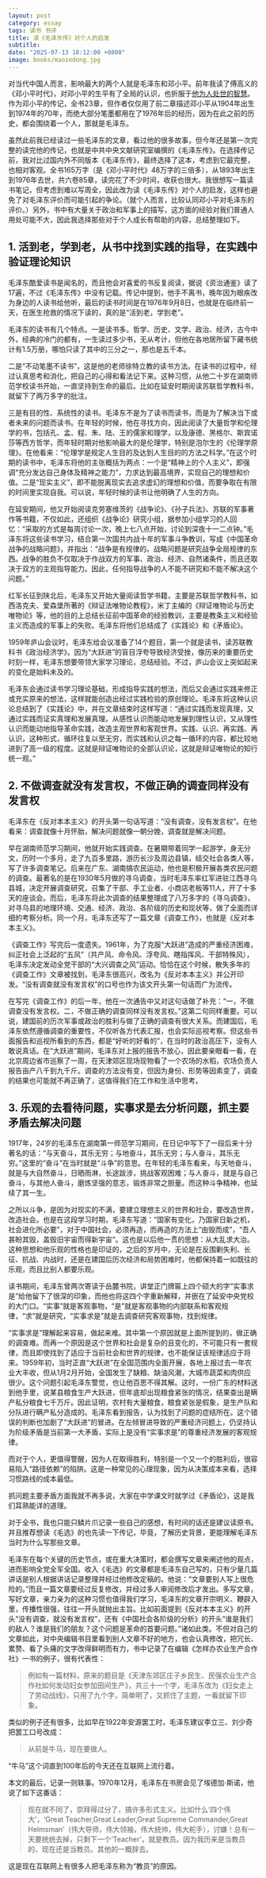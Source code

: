 ```yaml
---
layout: post
category: essay
tags: 读书 书评
title: 读《毛泽东传》对个人的启发
subtitle: 
date: "2025-07-13 18:12:00 +0800"
image: books/maozedong.jpg
---
```


对当代中国人而言，影响最大的两个人就是毛泽东和邓小平。前年我读了傅高义的《邓小平时代》，对邓小平的生平有了全局的认识，也折服于[他为人处世的智慧](/articles/wisdom-of-dengxiaoping)。作为邓小平的传记，全书23章，但作者仅仅用了前二章描述邓小平从1904年出生到1974年的70年，而绝大部分笔墨都用在了1976年后的经历，因为在此之前的历史，都会围绕着一个人，那就是毛泽东。

虽然此前我已经读过一些毛泽东的文章，看过他的很多故事，但今年还是第一次完整的读完他的传记，也就是中共中央文献研究室编撰的《毛泽东传》。在选择传记前，我对比过国内外不同版本《毛泽东传》，最终选择了这本，考虑到它最完整，也相对客观。全书165万字（是《邓小平时代》48万字的三倍多），从1893年出生到1976年去世，共六卷85章，读完花了不少时间，收获也很大。我很想写一篇读书笔记，但考虑到难以写周全，因此改为读《毛泽东传》对个人的启发，这样也避免了对毛泽东评价而可能引起的争论。（就个人而言，比较认同邓小平对毛泽东的评价。）另外，书中有大量关于政治和军事上的描写，这方面的经验对我们普通人用处可能不大，因此我选择那些对于个人成长有帮助的内容，总结整理如下。

## 1. 活到老，学到老，从书中找到实践的指导，在实践中验证理论知识

毛泽东酷爱读书是闻名的，而且他会对喜爱的书反复阅读，据说《资治通鉴》读了17遍，不过《毛泽东传》中没有记载。传记中提到，他手不离书，晚年因为眼疾改为身边的人读书给他听，最后的读书时间是在1976年9月8日，也就是在临终前一天，在医生抢救的情况下读的，真的是“活到老，学到老”。

毛泽东的读书有几个特点。一是读书多。哲学、历史、文学、政治、经济，古今中外，经典的冷门的都有，一生读过多少书，无从考计，但他在各地居所留下藏书统计有1.5万册，哪怕只读了其中的三分之一，那也是五千本。

二是“不动笔墨不读书”，这是他的老师徐特立教的读书方法。在读书的过程中，经过认真思考和消化，把自己的心得和看法记下来。这种习惯，从他二十岁在湖南师范学校读书开始，一直坚持到生命的最后。比如在延安时期阅读苏联哲学教科书，就留下了两万多字的批注。

三是有目的性、系统性的读书。毛泽东不是为了读书而读书，而是为了解决当下或者未来的问题而读书。在年轻的时候，他在寻找方向，因此阅读了大量哲学和伦理学的书，包括孔、孟、程、朱、陆、王的儒家和理学，以及康德、黑格尔、斯宾诺莎等西方哲学，而年轻时期对他影响最大的是伦理学，特别是泡尔生的《伦理学原理》。在他看来：“伦理学是规定人生目的及达到人生目的的方法之科学。”在这个时期的读书中，毛泽东将他的主张概括为两点：一个是“精神上的个人主义”，即强调“充分发达自己身体及精神之能力”，力求达到最高境界，实现自己的理想和价值。二是“现实主义”，即不能脱离现实去追求虚幻的理想和价值，而要争取在有限的时间里实现自我。可以说，年轻时候的读书让他明确了人生的方向。

在延安期间，他又开始阅读克劳塞维茨的《战争论》、《孙子兵法》、苏联的军事著作等书籍，不仅如此，还组织《战争论》研究小组，据参加小组学习的人回忆：“采取的方式是每周讨论一次，晚上七八点开始，讨论到深夜十一二点钟。”毛泽东将这些读书学习，结合第一次国共内战十年的军事斗争教训，写成《中国革命战争的战略问题》，并指出：“战争是有规律的。战略问题是研究战争全局规律的东西。战争的胜负不仅取决于作战双方的军事、政治、经济、自然诸条件，而且还取决于双方的主观指导能力。因此，任何指导战争的人不能不研究和不能不解决这个问题。”

红军长征到陕北后，毛泽东又开始大量阅读哲学书籍，主要是苏联哲学教科书，如西洛克夫、爱森堡所著的《辩证法唯物论教程》，米丁主编的《辩证唯物论与历史唯物论》等，他的目的上总结长征前中国革命的经验教训，主要是教条主义和经验主义而造成的军事上的失败。毛泽东将他们总结成了《实践论》和《矛盾论》。

1959年庐山会议时，毛泽东给会议准备了14个题目，第一个就是读书，读苏联教科书《政治经济学》。因为“大跃进”的盲目浮夸导致经济受挫，像历来的重要历史时刻一样，毛泽东想要带领大家学习理论，总结经验。不过，庐山会议上突如起来的变化是始料未及的。

毛泽东会通过读书学习理论基础，形成指导实践的想法，而后又会通过实践来修正或充实原来的想法，这样就能创造出经过实践检验的原创理论。毛泽东将这种认识论总结到了《实践论》中，并在文章结束时这样写道：“通过实践而发现真理，又通过实践而证实真理和发展真理。从感性认识而能动地发展到理性认识，又从理性认识而能动地指导革命实践，改造主观世界和客观世界。实践、认识、再实践、再认识，这种形式，循环往复以至无穷，而实践和认识之每一循环的内容，都比较地进到了高一级的程度。这就是辩证唯物论的全部认识论，这就是辩证唯物论的知行统一观。”  

## 2. 不做调查就没有发言权，不做正确的调查同样没有发言权

毛泽东在《反对本本主义》的开头第一句话写道：“没有调查，没有发言权”。在他看来：调查就像十月怀胎，解决问题就像一朝分娩，调查就是解决问题。

早在湖南师范学习期间，他就开始实践调查。在暑期带着同学一起游学，身无分文，历时一个多月，走了九百多里路，游历长沙及周边县镇，结交社会各类人等，写了许多调查笔记。后来在广东、湖南搞农民运动，他也是积极开展各类农民问题的调查。最著名的是在1930年5月做的寻乌调查，当时毛泽东率红军进驻江西寻乌县城，决定开展调查研究，召集了干部、手工业者、小商店老板等11人，开了十多天的座谈会。而后，毛泽东将此次调查的结果整理成了八万多字的《寻乌调查》，对寻乌县的地理环境、交通、经济、政治、各阶级的历史和现状等，做了全面而详细的考察分析。同一个月，毛泽东还写了一篇文章《调查工作》，也就是《反对本本主义》。

《调查工作》写完后一度遗失。1961年，为了克服“大跃进”造成的严重经济困难，纠正社会上泛起的“五风”（共产风、命令风、浮夸风、瞎指挥风、干部特殊风），毛泽东决定发动全党干部的“大兴调查之风”运动。恰恰在这个时候，散失多年的《调查工作》文章被找到，毛泽东很高兴，改名为《反对本本主义》并公开印发。“没有调查就没有发言权”的口号也作为该文开头第一句话而广为流传。

在写完《调查工作》的后一年，他在一次通告中又对这句话做了补充：“一，不做调查没有发言权。二，不做正确的调查同样没有发言权。”这第二句同样重要。可以说，建国前的历次军事或政治的胜利与做了正确的调查有很大关系。而建国后，毛泽东依然遵循调查的重要性，不仅听各方代表汇报，也会实际巡视考察。但这些书面报告和巡视所看到的东西，都是“好听的好看的”，在当时的政治高压下，没有人敢说真话。在“大跃进”期间，毛泽东对上报的报告不放心，因此要亲眼看一看，在北京周边省市巡察了一周，在天津郊区现场现物看了一个农场的水稻，农场负责人报告亩产八千到九千斤。调查的方法没有变，但因为身份、形势等因素变了，调查的结果也可能就不再正确了，这值得我们在工作和生活中思考。

## 3. 乐观的去看待问题，实事求是去分析问题，抓主要矛盾去解决问题

1917年，24岁的毛泽东在湖南第一师范学习期间，在日记中写下了一段后来十分著名的话：“与天奋斗，其乐无穷；与地奋斗，其乐无穷；与人奋斗，其乐无穷。”这里的“奋斗”在当时就是“斗争”的意思。在年轻的毛泽东看来，与天地奋斗，就是与大自然奋斗，日晒雨淋，长途跋涉，挑战客观困难；与人奋斗，就是与自己奋斗，与其他人奋斗，磨炼坚强的意志，锻炼非常之胆量。而这种斗争精神，也延续了其一生。

之所以斗争，是因为对现实的不满，要建立理想主义的世界和社会，要改造世界，改造社会。也是在这段学习时期，毛泽东写道：“国家有变化，乃国家日新之机，社会进化所必要”，对于中国社会，必须再造，而再造的方法上“由毁而成”，“吾人甚盼其毁，盖毁旧宇宙而得新宇宙”。这也是以后他一贯的思想：从大乱求大治。这种思想和他乐观的性格也是印证的，之后的岁月中，无论是在反围剿失利、长征、抗战、内战时，还是在建国后历次经济和局势困难时，他都保持着一如既往的乐观，而且比别人都要乐观。

读书期间，毛泽东曾两次寄读于岳麓书院，讲堂正门牌匾上四个硕大的字“实事求是”给他留下了很深的印象，而他也将这四个字重新解释，并嵌在了延安中央党校的大门口。“实事”就是客观事物，“是”就是客观事物的内部联系和客观规律，“求”就是研究，“实事求是”就是去调查研究客观事物，找到规律。

“实事求是”理解起来容易，做起来难。其中第一个原因就是上面所提到的，做正确的调查难。而再一个原因是这个世界和社会是复杂的且变化的，不可能只有一套规律，而且即使找到了适应于当前社会和世界的规律，也不能保证该规律适应于将来。1959年初，当时正直“大跃进”在全国范围内全面开展，各地上报过去一年农业大丰收，但从1月2月开始，全国发生了缺粮、缺油风潮，大城市蔬菜和肉供应很少。这个问题引起毛泽东警觉，也让他百思不得其解。这时，一份广东的材料送到他手里，说某县粮食生产大跃进，但年底却出现粮食紧张的情况，结果查出是瞒产私分粮食七千万斤。因此证明，农村有大量粮食，粮食紧张是假象，是生产队和分队进行瞒产私分造成的。毛泽东看到报告，认为找到了问题的症结所在。这个错误的判断也加剧了“大跃进”的冒进。在左倾冒进导致的严重经济问题上，仍坚持认为阶级矛盾是当前第一大矛盾，实际上是没有“实事求是”的尊重经济发展的客观规律。

而对于个人，更值得警醒，因为人在取得胜利，特别是一个又一个的胜利后，很容易陷入“路径依赖”的陷阱。这是一种常见的心理现象，因为从决策成本来看，选择习惯路线的成本最低。

抓问题主要矛盾方面我就不再多说，大家在中学课文时就学过《矛盾论》，这是我们耳熟能详的道理。

对于全书，我也只能只鳞片爪记录一些自己的感想，有时间的话还是建议读原书。并且推荐想读《毛选》的也先读一下传记，毕竟，了解历史背景，更能理解毛泽东当时为什么写那些文章。

毛泽东在每个关键的历史节点，或在重大决策时，都会撰写文章来阐述他的观点，进而影响全党全军全国。收入《毛选》的文章都是毛泽东自己写的，只有少量几篇讲话是别人根据讲话记录整理并经过他修改定稿的。他说：“文章要别人写上很危险的。”而且一篇文章要经过反复修改，并经过多人审阅修改后才发出。多写文章，写好文章，亲力亲为的这种习惯也值得我们学习，毛泽东的文章开宗明义、鞭辟入里，传播性很强，往往一开头就抛出主旨。比如前面提到《反对本本主义》的开头“没有调查，就没有发言权”，还有《中国社会各阶级的分析》的开头“谁是我们的敌人？谁是我们的朋友？这个问题是革命的首要问题。”诸如此类。不但对自己的文章如此，对中央编辑书目里看到别人文章不好的地方，也会认真修改，把冗长、累赘、看了头痛的文字改得鲜明而有力，书中记录了在编辑《怎样办农业生产合作社》一书的例子，很有代表性：

> 例如有一篇材料，原来的题目是《天津东郊区庄子乡民生、民强农业生产合作社如何发动妇女参加田间生产》，共三十一个字，毛泽东改为《妇女走上了劳动战线》，只用了九个字，简单明了，又抓住了主题，一看就留下印象。
> 

类似的例子还有很多，比如早在1922年安源罢工时，毛泽东建议李立三、刘少奇把罢工口号改成：

> 从前是牛马，现在要做人。
> 

“牛马”这个词直到100年后的今天还在互联网上流行着。

本文的最后，记录一则轶事。1970年12月，毛泽东在书房会见了埃德加·斯诺，他说了如下这番话：

> 现在就不同了，崇拜得过分了，搞许多形式主义。比如什么‘四个伟大’，‘Great Teacher,Great Leader,Great Supreme Commander,Great Helmsman’（伟大导师，伟大领袖，伟大统帅，伟大舵手），讨嫌！总有一天要统统去掉，只剩下一个‘Teacher’，就是教员。因为我历来是当教员的，现在还是当教员。其他的一概辞去。
> 

这是现在互联网上有很多人把毛泽东称为“教员”的原因。
